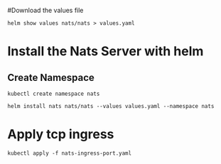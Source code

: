 #Download the values file
```
helm show values nats/nats > values.yaml 
```

# Install the Nats Server with helm
## Create Namespace

```
kubectl create namespace nats
```

```
helm install nats nats/nats --values values.yaml --namespace nats
```

# Apply tcp ingress

```
kubectl apply -f nats-ingress-port.yaml
```
